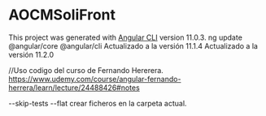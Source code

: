 # AOCMSoliFront
This project was generated with [Angular CLI](https://github.com/angular/angular-cli) version 11.0.3.
ng update @angular/core @angular/cli
Actualizado a la versión 11.1.4
Actualizado a la versión 11.2.0

//Uso codigo del curso de Fernando Hererera.
https://www.udemy.com/course/angular-fernando-herrera/learn/lecture/24488426#notes






--skip-tests
--flat crear ficheros en la carpeta actual.
